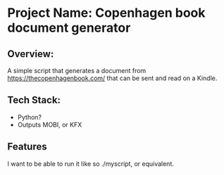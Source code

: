 # Project Name: Copenhagen book document generator

## Overview:
A simple script that generates a document from https://thecopenhagenbook.com/ that can be sent and read on a Kindle. 

## Tech Stack:
* Python?
* Outputs MOBI, or KFX

## Features
I want to be able to run it like so ./myscript, or equivalent.